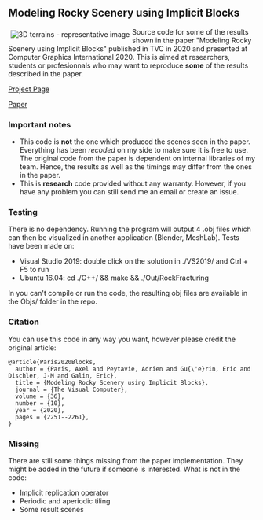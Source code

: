## Modeling Rocky Scenery using Implicit Blocks

<img src="https://aparis69.github.io/public_html/imgs/blocks_representative.jpg"
     alt="3D terrains - representative image"
     style="float: left; margin: 5px;" />

Source code for some of the results shown in the paper "Modeling Rocky Scenery using Implicit Blocks" published in TVC in 2020 
and presented at Computer Graphics International 2020. This is aimed at researchers, students or profesionnals who may want to reproduce **some** of the results described in the paper.

[Project Page](https://aparis69.github.io/public_html/projects/paris2020_Blocks.html)

[Paper](https://drive.google.com/file/d/1-_rq9KOybtksWPod0lac1LDwlNd0Opkt/view)

### Important notes
* This code is **not** the one which produced the scenes seen in the paper. Everything has been *recoded* on my side to make sure it is free to use. The original code from the paper is dependent on internal libraries of my team. Hence, the results as well as the timings may differ from the ones in the paper.
* This is **research** code provided without any warranty. However, if you have any problem you can still send me an email or create an issue.

### Testing
There is no dependency. Running the program will output 4 .obj files which can then be visualized in another application (Blender, MeshLab). Tests have been made on:
* Visual Studio 2019: double click on the solution in ./VS2019/ and Ctrl + F5 to run
* Ubuntu 16.04: cd ./G++/ && make && ./Out/RockFracturing

In you can't compile or run the code, the resulting obj files are available in the Objs/ folder in the repo.

### Citation
You can use this code in any way you want, however please credit the original article:
```
@article{Paris2020Blocks,
  author = {Paris, Axel and Peytavie, Adrien and Gu{\'e}rin, Eric and Dischler, J-M and Galin, Eric},
  title = {Modeling Rocky Scenery using Implicit Blocks},
  journal = {The Visual Computer},
  volume = {36},
  number = {10},
  year = {2020},
  pages = {2251--2261},
}
```	

### Missing
There are still some things missing from the paper implementation. They might be added in the future if someone is interested. What is not in the code:
* Implicit replication operator
* Periodic and aperiodic tiling
* Some result scenes
